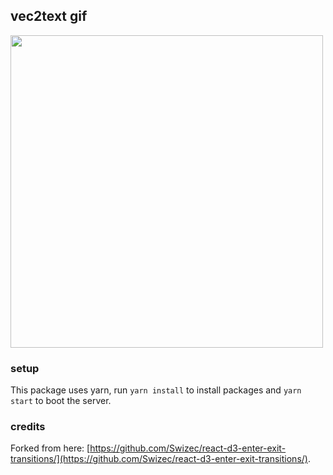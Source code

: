 ## vec2text gif

<img src="https://github.com/jxmorris12/vec2text-gif/blob/master/vec2text_v3.gif" width="500" />


### setup

This package uses yarn, run `yarn install` to install packages and `yarn start` to boot the server.


### credits

Forked from here: [https://github.com/Swizec/react-d3-enter-exit-transitions/](https://github.com/Swizec/react-d3-enter-exit-transitions/).
